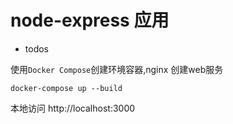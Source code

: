 # node-express 应用

- todos

使用`Docker Compose`创建环境容器,nginx 创建web服务

```
docker-compose up --build
```

本地访问 http://localhost:3000
